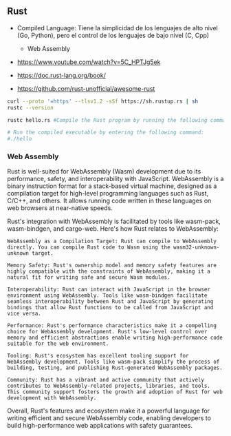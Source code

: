 ## Rust

* Compiled Language: Tiene la simplicidad de los lenguajes de alto nivel (Go, Python), pero el control de los lenguajes de bajo nivel (C, Cpp)
    * Web Assembly

* <https://www.youtube.com/watch?v=5C_HPTJg5ek>

* <https://doc.rust-lang.org/book/>

* <https://github.com/rust-unofficial/awesome-rust>


```sh
curl --proto '=https' --tlsv1.2 -sSf https://sh.rustup.rs | sh
rustc --version
```

```sh
rustc hello.rs #Compile the Rust program by running the following command

# Run the compiled executable by entering the following command:
#./hello
```

### Web Assembly

Rust is well-suited for WebAssembly (Wasm) development due to its performance, safety, and interoperability with JavaScript. WebAssembly is a binary instruction format for a stack-based virtual machine, designed as a compilation target for high-level programming languages such as Rust, C/C++, and others. It allows running code written in these languages on web browsers at near-native speeds.

Rust's integration with WebAssembly is facilitated by tools like wasm-pack, wasm-bindgen, and cargo-web. Here's how Rust relates to WebAssembly:

    WebAssembly as a Compilation Target: Rust can compile to WebAssembly directly. You can compile Rust code to Wasm using the wasm32-unknown-unknown target.

    Memory Safety: Rust's ownership model and memory safety features are highly compatible with the constraints of WebAssembly, making it a natural fit for writing safe and secure Wasm modules.

    Interoperability: Rust can interact with JavaScript in the browser environment using WebAssembly. Tools like wasm-bindgen facilitate seamless interoperability between Rust and JavaScript by generating bindings that allow Rust functions to be called from JavaScript and vice versa.

    Performance: Rust's performance characteristics make it a compelling choice for WebAssembly development. Rust's low-level control over memory and efficient abstractions enable writing high-performance code suitable for the web environment.

    Tooling: Rust's ecosystem has excellent tooling support for WebAssembly development. Tools like wasm-pack simplify the process of building, testing, and publishing Rust-generated WebAssembly packages.

    Community: Rust has a vibrant and active community that actively contributes to WebAssembly-related projects, libraries, and tools. This community support fosters the growth and adoption of Rust for web development with WebAssembly.

Overall, Rust's features and ecosystem make it a powerful language for writing efficient and secure WebAssembly code, enabling developers to build high-performance web applications with safety guarantees.